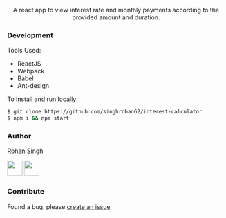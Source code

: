 <p align="center">A react app to view interest rate and monthly payments according to the provided amount and duration.</p>

### Development
Tools Used:
* ReactJS
* Webpack
* Babel
* Ant-design

To install and run locally:

```sh
$ git clone https://github.com/singhrohan62/interest-calculator
$ npm i && npm start
```


### Author

[Rohan Singh](https://github.com/singhrohan62)

[<img src="https://image.flaticon.com/icons/svg/185/185961.svg" width="35" padding="10">](https://twitter.com/RohanSi60946214)
[<img src="https://image.flaticon.com/icons/svg/185/185964.svg" width="35" padding="10">](https://www.linkedin.com/in/rohan-singh-015003154/)


### Contribute

Found a bug, please [create an issue](https://github.com/singhrohan62/interest-calculator/issues/new)
